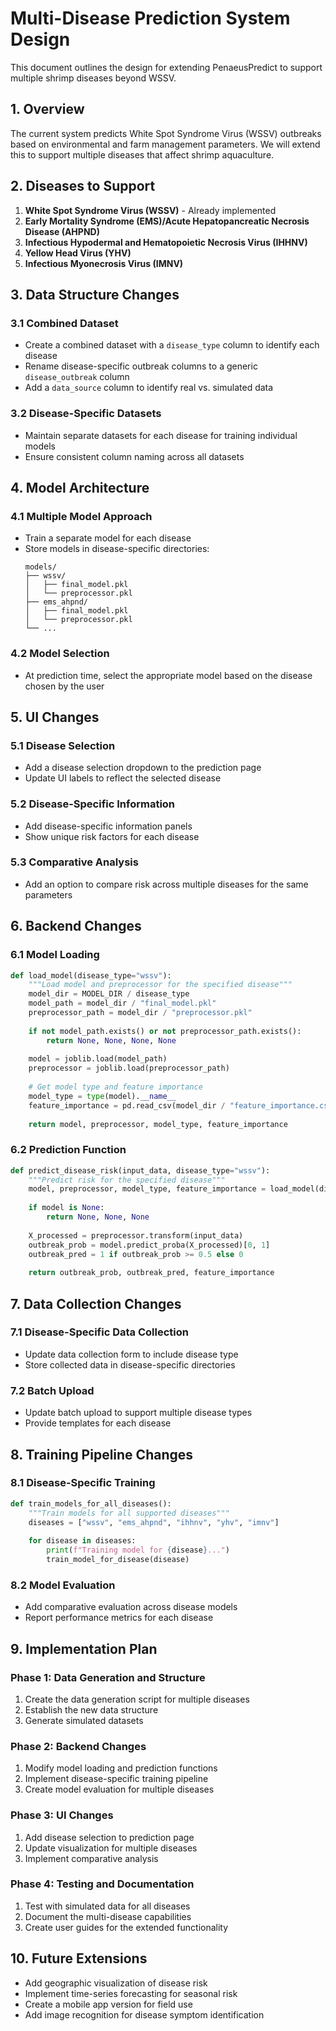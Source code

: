 # Multi-Disease Prediction System Design

This document outlines the design for extending PenaeusPredict to support multiple shrimp diseases beyond WSSV.

## 1. Overview

The current system predicts White Spot Syndrome Virus (WSSV) outbreaks based on environmental and farm management parameters. We will extend this to support multiple diseases that affect shrimp aquaculture.

## 2. Diseases to Support

1. **White Spot Syndrome Virus (WSSV)** - Already implemented
2. **Early Mortality Syndrome (EMS)/Acute Hepatopancreatic Necrosis Disease (AHPND)**
3. **Infectious Hypodermal and Hematopoietic Necrosis Virus (IHHNV)**
4. **Yellow Head Virus (YHV)**
5. **Infectious Myonecrosis Virus (IMNV)**

## 3. Data Structure Changes

### 3.1 Combined Dataset
- Create a combined dataset with a `disease_type` column to identify each disease
- Rename disease-specific outbreak columns to a generic `disease_outbreak` column
- Add a `data_source` column to identify real vs. simulated data

### 3.2 Disease-Specific Datasets
- Maintain separate datasets for each disease for training individual models
- Ensure consistent column naming across all datasets

## 4. Model Architecture

### 4.1 Multiple Model Approach
- Train a separate model for each disease
- Store models in disease-specific directories:
  ```
  models/
  ├── wssv/
  │   ├── final_model.pkl
  │   └── preprocessor.pkl
  ├── ems_ahpnd/
  │   ├── final_model.pkl
  │   └── preprocessor.pkl
  └── ...
  ```

### 4.2 Model Selection
- At prediction time, select the appropriate model based on the disease chosen by the user

## 5. UI Changes

### 5.1 Disease Selection
- Add a disease selection dropdown to the prediction page
- Update UI labels to reflect the selected disease

### 5.2 Disease-Specific Information
- Add disease-specific information panels
- Show unique risk factors for each disease

### 5.3 Comparative Analysis
- Add an option to compare risk across multiple diseases for the same parameters

## 6. Backend Changes

### 6.1 Model Loading
```python
def load_model(disease_type="wssv"):
    """Load model and preprocessor for the specified disease"""
    model_dir = MODEL_DIR / disease_type
    model_path = model_dir / "final_model.pkl"
    preprocessor_path = model_dir / "preprocessor.pkl"
    
    if not model_path.exists() or not preprocessor_path.exists():
        return None, None, None, None
        
    model = joblib.load(model_path)
    preprocessor = joblib.load(preprocessor_path)
    
    # Get model type and feature importance
    model_type = type(model).__name__
    feature_importance = pd.read_csv(model_dir / "feature_importance.csv")
    
    return model, preprocessor, model_type, feature_importance
```

### 6.2 Prediction Function
```python
def predict_disease_risk(input_data, disease_type="wssv"):
    """Predict risk for the specified disease"""
    model, preprocessor, model_type, feature_importance = load_model(disease_type)
    
    if model is None:
        return None, None, None
    
    X_processed = preprocessor.transform(input_data)
    outbreak_prob = model.predict_proba(X_processed)[0, 1]
    outbreak_pred = 1 if outbreak_prob >= 0.5 else 0
    
    return outbreak_prob, outbreak_pred, feature_importance
```

## 7. Data Collection Changes

### 7.1 Disease-Specific Data Collection
- Update data collection form to include disease type
- Store collected data in disease-specific directories

### 7.2 Batch Upload
- Update batch upload to support multiple disease types
- Provide templates for each disease

## 8. Training Pipeline Changes

### 8.1 Disease-Specific Training
```python
def train_models_for_all_diseases():
    """Train models for all supported diseases"""
    diseases = ["wssv", "ems_ahpnd", "ihhnv", "yhv", "imnv"]
    
    for disease in diseases:
        print(f"Training model for {disease}...")
        train_model_for_disease(disease)
```

### 8.2 Model Evaluation
- Add comparative evaluation across disease models
- Report performance metrics for each disease

## 9. Implementation Plan

### Phase 1: Data Generation and Structure
1. Create the data generation script for multiple diseases
2. Establish the new data structure
3. Generate simulated datasets

### Phase 2: Backend Changes
1. Modify model loading and prediction functions
2. Implement disease-specific training pipeline
3. Create model evaluation for multiple diseases

### Phase 3: UI Changes
1. Add disease selection to prediction page
2. Update visualization for multiple diseases
3. Implement comparative analysis

### Phase 4: Testing and Documentation
1. Test with simulated data for all diseases
2. Document the multi-disease capabilities
3. Create user guides for the extended functionality

## 10. Future Extensions

- Add geographic visualization of disease risk
- Implement time-series forecasting for seasonal risk
- Create a mobile app version for field use
- Add image recognition for disease symptom identification 